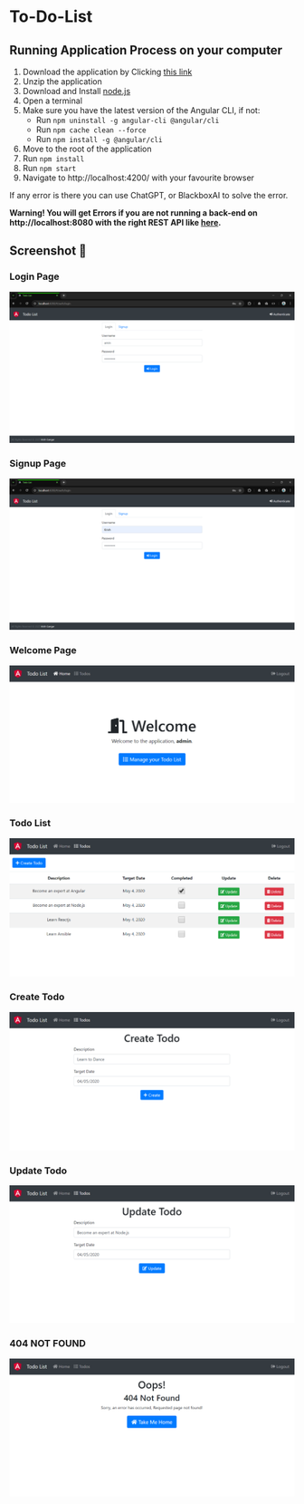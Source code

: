 # To-Do-List

## Running Application Process on your computer

1. Download the application by Clicking [this link](https://github.com/Krish-rip/To-Do-List.git)
2. Unzip the application
3. Download and Install [node.js](https://nodejs.org/en/download/) 
4. Open a terminal
5. Make sure you have the latest version of the Angular CLI, if not:
    - Run `npm uninstall -g angular-cli @angular/cli`
    - Run `npm cache clean --force`
    - Run  `npm install -g @angular/cli`
6. Move to the root of the application
7. Run `npm install`
8. Run `npm start`
9. Navigate to http://localhost:4200/ with your favourite browser

If any error is there you can use ChatGPT, or BlackboxAI to solve the error.

**Warning! You will get Errors if you are not running a back-end on http://localhost:8080 with the right REST API like [here](https://github.com/Krish-rip/To-Do-List).**

## Screenshot 📸

### Login Page

<img src="/sc/login.png" alt="login"/>

### Signup Page

<img src="/sc/signup.png" alt="signup"/>

### Welcome Page

<img src="/sc/home.png" alt="home"/>

### Todo List

<img src="/sc/main.png" alt="main"/>

### Create Todo

<img src="/sc/create.png" alt="create"/>

### Update Todo

<img src="/sc/update.png" alt="update"/>

### 404 NOT FOUND

<img src="/sc/error.png" alt="error"/>

